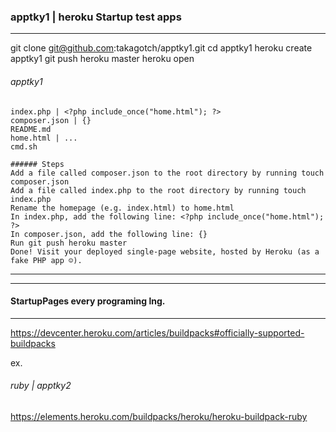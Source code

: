 ### apptky1 | heroku Startup test apps
---

git clone git@github.com:takagotch/apptky1.git
cd apptky1
heroku create apptky1
git push heroku master
heroku open

###### apptky1
```
index.php | <?php include_once("home.html"); ?>
composer.json | {}
README.md
home.html | ...
cmd.sh
```
```
###### Steps
Add a file called composer.json to the root directory by running touch composer.json
Add a file called index.php to the root directory by running touch index.php
Rename the homepage (e.g. index.html) to home.html
In index.php, add the following line: <?php include_once("home.html"); ?>
In composer.json, add the following line: {}
Run git push heroku master
Done! Visit your deployed single-page website, hosted by Heroku (as a fake PHP app ☺).
```



---
---

#### StartupPages every programing lng.
---
https://devcenter.heroku.com/articles/buildpacks#officially-supported-buildpacks

ex.
###### ruby | apptky2
https://elements.heroku.com/buildpacks/heroku/heroku-buildpack-ruby



```
```


```
```
